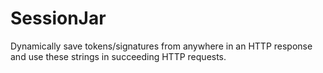 # SessionJar


Dynamically save tokens/signatures from anywhere in an HTTP response and use these strings in succeeding HTTP requests.
